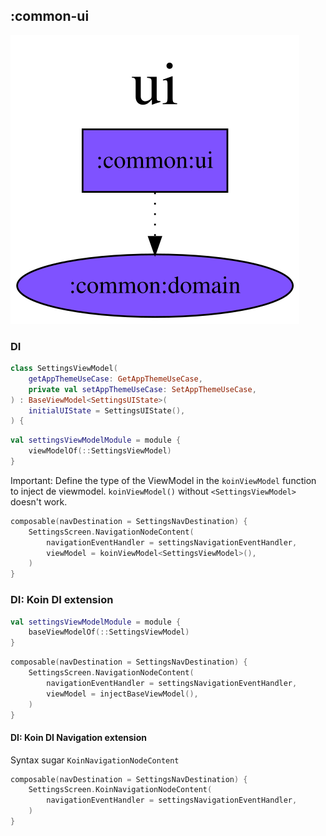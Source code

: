## :common-ui

<img src="../../resources/dependency_graphs/common-ui-dependency-graph-multiplatform-projects.svg">

### DI

```kotlin
class SettingsViewModel(
    getAppThemeUseCase: GetAppThemeUseCase,
    private val setAppThemeUseCase: SetAppThemeUseCase,
) : BaseViewModel<SettingsUIState>(
    initialUIState = SettingsUIState(),
) {
```

```kotlin
val settingsViewModelModule = module {
    viewModelOf(::SettingsViewModel)
}
```

Important: Define the type of the ViewModel in the `koinViewModel` function to inject de viewmodel. 
`koinViewModel()` without `<SettingsViewModel>` doesn't work.

```kotlin
composable(navDestination = SettingsNavDestination) {
    SettingsScreen.NavigationNodeContent(
        navigationEventHandler = settingsNavigationEventHandler,
        viewModel = koinViewModel<SettingsViewModel>(),
    )
}
```

### DI: Koin DI extension

```kotlin
val settingsViewModelModule = module {
    baseViewModelOf(::SettingsViewModel)
}
```

```kotlin
composable(navDestination = SettingsNavDestination) {
    SettingsScreen.NavigationNodeContent(
        navigationEventHandler = settingsNavigationEventHandler,
        viewModel = injectBaseViewModel(),
    )
}
```

#### DI: Koin DI Navigation extension

Syntax sugar `KoinNavigationNodeContent`

```kotlin
composable(navDestination = SettingsNavDestination) {
    SettingsScreen.KoinNavigationNodeContent(
        navigationEventHandler = settingsNavigationEventHandler,
    )
}
```
